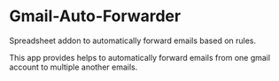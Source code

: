 # Gmail-Auto-Forwarder
Spreadsheet addon to automatically forward emails based on rules.

This app provides helps to automatically forward emails from one gmail account to multiple another emails.
